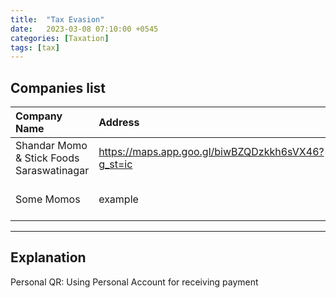 ```yaml
---
title:  "Tax Evasion"
date:   2023-03-08 07:10:00 +0545
categories: [Taxation] 
tags: [tax] 
---
```


## Companies list
|Company Name | Address | Technique used |
|:---|:---|---:|
|Shandar Momo & Stick Foods Saraswatinagar| https://maps.app.goo.gl/biwBZQDzkkh6sVX46?g_st=ic  | Personal QR |
|Some Momos|example| Not providng proper bill |
 
---

## Explanation

Personal QR: Using Personal Account for receiving payment

